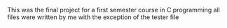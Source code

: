 This was the final project for a first semester course in C programming
all files were written by me with the exception of the tester file 